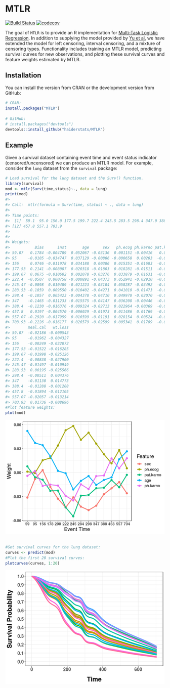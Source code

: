 
<!-- README.md is generated from README.Rmd. Please edit that file -->
MTLR
====

[![Build Status](https://travis-ci.org/haiderstats/MTLR.svg?branch=master)](https://travis-ci.org/haiderstats/MTLR) [![codecov](https://codecov.io/gh/haiderstats/MTLR/branch/master/graphs/badge.svg)](https://codecov.io/gh/haiderstats/MTLR)

The goal of `MTLR` is to provide an R implementation for [Multi-Task Logistic Regression](https://papers.nips.cc/paper/4210-learning-patient-specific-cancer-survival-distributions-as-a-sequence-of-dependent-regressors). In addition to supplying the model provided by [Yu et al.](https://papers.nips.cc/paper/4210-learning-patient-specific-cancer-survival-distributions-as-a-sequence-of-dependent-regressors) we have extended the model for left censoring, interval censoring, and a mixture of censoring types. Functionality includes training an MTLR model, predicting survival curves for new observations, and plotting these survival curves and feature weights estimated by MTLR.

Installation
------------

You can install the version from CRAN or the development version from GitHub:

``` r
# CRAN:
install.packages("MTLR")

# GitHub:
# install.packages("devtools")
devtools::install_github("haiderstats/MTLR")
```

Example
-------

Given a survival dataset containing event time and event status indicator (censored/uncensored) we can produce an MTLR model. For example, consider the `lung` dataset from the `survival` package:

``` r
# Load survival for the lung dataset and the Surv() function.
library(survival)
mod <- mtlr(Surv(time,status)~., data = lung)
print(mod)
#> 
#> Call:  mtlr(formula = Surv(time, status) ~ ., data = lung) 
#> 
#> Time points:
#>  [1]  59.1  95.0 156.0 177.5 199.7 222.4 245.5 283.5 298.4 347.0 388.4
#> [12] 457.8 557.1 703.9
#> 
#> 
#> Weights:
#>           Bias      inst       age      sex   ph.ecog ph.karno pat.karno
#> 59.07   0.1784 -0.004789  0.052067 -0.03136  0.001151 -0.00416   0.00778
#> 95     -0.0105 -0.034747  0.037129 -0.00806 -0.000658  0.00203  -0.00588
#> 156     0.0746 -0.011978  0.034188  0.00306  0.015351 -0.01683  -0.00897
#> 177.53  0.2141 -0.008087  0.020318 -0.01803  0.018281 -0.01511  -0.02294
#> 199.67  0.0675 -0.010602  0.002078 -0.03276  0.033879 -0.01631  -0.02264
#> 222.4  -0.0507  0.000758 -0.000891 -0.04373  0.052941 -0.02910  -0.04352
#> 245.47 -0.0898  0.010489 -0.021223 -0.03104  0.058287 -0.03492  -0.05486
#> 283.53 -0.1859  0.009550 -0.010402 -0.04271  0.041010 -0.01473  -0.02896
#> 298.4  -0.1057  0.005423 -0.004378 -0.04710  0.049970 -0.02070  -0.02800
#> 347    -0.1465 -0.011233 -0.015575 -0.04147  0.036208 -0.00446  -0.01957
#> 388.4  -0.1230 -0.016376 -0.009324 -0.02713  0.022964 -0.00369  -0.01902
#> 457.8   0.0197 -0.004570 -0.006029 -0.01973  0.011486  0.01769  -0.00942
#> 557.07 -0.2920 -0.017959  0.016599 -0.01191  0.028154  0.00524  -0.01845
#> 703.93 -0.2226 -0.016177  0.026579 -0.02599  0.005341  0.01789  -0.00289
#>        meal.cal   wt.loss
#> 59.07  -0.02186 -0.000543
#> 95     -0.01962 -0.004327
#> 156    -0.00249 -0.032072
#> 177.53 -0.01522 -0.016285
#> 199.67 -0.01998 -0.025126
#> 222.4  -0.00838 -0.027900
#> 245.47 -0.01497 -0.010949
#> 283.53  0.00195 -0.025566
#> 298.4  -0.00511  0.004376
#> 347    -0.01130  0.014773
#> 388.4  -0.01288 -0.001208
#> 457.8  -0.01894 -0.012105
#> 557.07 -0.02057 -0.013214
#> 703.93  0.01736 -0.008696
#Plot feature weights:
plot(mod)
```

![](README-example-1.png)

``` r

#Get survival curves for the lung dataset:
curves <- predict(mod)
#Plot the first 20 survival curves:
plotcurves(curves, 1:20)
```

![](README-example-2.png)
